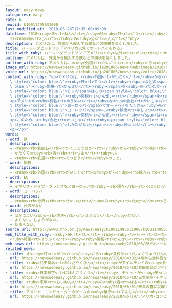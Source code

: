 ```yaml
---
layout: easy_news
categories: easy
cate: 6
newsid: k10011495631000
last_modified_at: '2018-06-26T17:35:00+09:00'
datetime: 2018<ruby>年<rt>ねん</rt></ruby>06<ruby>月<rt>がつ</rt></ruby>26<ruby>日<rt>にち</rt></ruby>
  17<ruby>時<rt>じ</rt></ruby>35<ruby>分<rt>ふん</rt></ruby>
description: アメリカは、外国から輸入する鉄などの関税を高くしました。
title: ハーレーダビッドソン「アメリカ以外でオートバイを作る」
title_with_ruby: ハーレーダビッドソン「アメリカ<ruby>以外<rt>いがい</rt></ruby>でオートバイを<ruby>作<rt>つく</rt></ruby>る」
outline: アメリカは、外国から輸入する鉄などの関税を高くしました。
outline_with_ruby: アメリカは、<ruby>外国<rt>がいこく</rt></ruby>から<ruby>輸入<rt>ゆにゅう</rt></ruby>する<ruby>鉄<rt>てつ</rt></ruby>などの<ruby>関税<rt>かんぜい</rt></ruby>を<ruby>高<rt>たか</rt></ruby>くしました。
image_url: https://newswebeasy.github.io/ja201806/news/web/image/2018/06/26/K10011495631_1806260621_1806260631_01_03.jpg
voice_url: https://newswebeasy.github.io/ja201806/news/easy/voice/2018/06/26/k10011495631000.mp4
content_with_ruby: "<p>アメリカは、<ruby>外国<rt>がいこく</rt></ruby>から<ruby>輸入<rt>ゆにゅう</rt></ruby>する<span\
  \ style=\"color: blue;\"><ruby>鉄<rt>てつ</rt></ruby></span>などの<span style=\"color:\
  \ blue;\"><ruby>関税<rt>かんぜい</rt></ruby></span>を<ruby>高<rt>たか</rt></ruby>くしました。<span\
  \ style=\"color: blue;\">ＥＵ</span>はこの<span style=\"color: blue;\"><ruby>関税<rt>かんぜい</rt></ruby></span>が<ruby>高<rt>たか</rt></ruby>すぎると<ruby>言<rt>い</rt></ruby>って、アメリカから<ruby>輸入<rt>ゆにゅう</rt></ruby>するオートバイの<span\
  \ style=\"color: blue;\"><ruby>関税<rt>かんぜい</rt></ruby></span>を<ruby>今<rt>いま</rt></ruby>までの６％から３１％に<ruby>上<rt>あ</rt></ruby>げました。</p>\n\
  <p>アメリカの<ruby>有名<rt>ゆうめい</rt></ruby>な<ruby>会社<rt>かいしゃ</rt></ruby>のハーレーダビッドソンは、<span\
  \ style=\"color: blue;\">ヨーロッパ</span>でオートバイをたくさん<ruby>売<rt>う</rt></ruby>っています。<ruby>会社<rt>かいしゃ</rt></ruby>が<span\
  \ style=\"color: blue;\">ヨーロッパ</span>に<ruby>輸出<rt>ゆしゅつ</rt></ruby>するオートバイの<span\
  \ style=\"color: blue;\"><ruby>関税<rt>かんぜい</rt></ruby></span>は<ruby>今<rt>いま</rt></ruby>までより１<ruby>年<rt>ねん</rt></ruby>で１１０<ruby>億<rt>おく</rt></ruby><ruby>円<rt>えん</rt></ruby><ruby>高<rt>たか</rt></ruby>くなります。</p>\n\
  <p>このため、<ruby>会社<rt>かいしゃ</rt></ruby>は<span style=\"color: blue;\">ヨーロッパ</span>で<ruby>売<rt>う</rt></ruby>るオートバイをアメリカ<ruby>以外<rt>いがい</rt></ruby>の<ruby>工場<rt>こうじょう</rt></ruby>で<ruby>作<rt>つく</rt></ruby>ることにしました。<ruby>会社<rt>かいしゃ</rt></ruby>は、オートバイの<ruby>値段<rt>ねだん</rt></ruby>を<ruby>高<rt>たか</rt></ruby>くしないためには<span\
  \ style=\"color: blue;\">しかたがない</span>と<ruby>言<rt>い</rt></ruby>っています。</p>\n<p></p>\n\
  <p></p>"
words:
- word: 鉄
  descriptions:
  - <ruby><rb>鉄鉱石</rb><rt>てっこうせき</rt></ruby>から<ruby><rb>取</rb><rt>と</rt></ruby>り<ruby><rb>出</rb><rt>だ</rt></ruby>した<ruby><rb>金属</rb><rt>きんぞく</rt></ruby>。かたくて<ruby><rb>使</rb><rt>つか</rt></ruby>いみちが<ruby><rb>広</rb><rt>ひろ</rt></ruby>い。
  - かたくて<ruby><rb>強</rb><rt>つよ</rt></ruby>い。
  - <ruby><rb>鉄道</rb><rt>てつどう</rt></ruby>のこと。
- word: 関税
  descriptions:
  - <ruby><rb>外国</rb><rt>がいこく</rt></ruby>から<ruby><rb>輸入</rb><rt>ゆにゅう</rt></ruby>する<ruby><rb>品物</rb><rt>しなもの</rt></ruby>に<ruby><rb>国</rb><rt>くに</rt></ruby>がかける<ruby><rb>税金</rb><rt>ぜいきん</rt></ruby>。
- word: EU
  descriptions:
  - イギリス・ドイツ・フランスなどヨーロッパの<ruby><rb>国々</rb><rt>くにぐに</rt></ruby>が、<ruby><rb>共同</rb><rt>きょうどう</rt></ruby>で<ruby><rb>国</rb><rt>くに</rt></ruby>の<ruby><rb>安全</rb><rt>あんぜん</rt></ruby>をはかったり<ruby><rb>経済</rb><rt>けいざい</rt></ruby>を<ruby><rb>運営</rb><rt>うんえい</rt></ruby>したりしようとする<ruby><rb>組織</rb><rt>そしき</rt></ruby>。
- word: ヨーロッパ
  descriptions:
  - <ruby><rb>世界</rb><rt>せかい</rt></ruby>の<ruby><rb>六大州</rb><rt>ろくだいしゅう</rt></ruby>の<ruby><rb>一</rb><rt>ひと</rt></ruby>つ。アジアの<ruby><rb>北西</rb><rt>ほくせい</rt></ruby>、アフリカの<ruby><rb>北</rb><rt>きた</rt></ruby>にある。<ruby><rb>産業</rb><rt>さんぎょう</rt></ruby>や<ruby><rb>文化</rb><rt>ぶんか</rt></ruby>が<ruby><rb>発達</rb><rt>はったつ</rt></ruby>した<ruby><rb>国</rb><rt>くに</rt></ruby>が<ruby><rb>多</rb><rt>おお</rt></ruby>い。
- word: 仕方がない
  descriptions:
  - ほかによい<ruby><rb>方法</rb><rt>ほうほう</rt></ruby>がない。
  - よくない。しようがない。
  - たまらない。
source_url: http://www3.nhk.or.jp/news/easy/k10011495631000/k10011495631000.html
web_title_with_ruby: <ruby>米<rt>べい</rt></ruby><ruby>ハーレー<rt>はーれー</rt></ruby> <ruby>欧州<rt>おうしゅう</rt></ruby><ruby>向<rt>む</rt></ruby>け<ruby>バイク<rt>ばいく</rt></ruby><ruby>生産<rt>せいさん</rt></ruby>
  <ruby>報復<rt>ほうふく</rt></ruby><ruby>関税<rt>かんぜい</rt></ruby><ruby>避<rt>よ</rt></ruby>け<ruby>国外<rt>こくがい</rt></ruby><ruby>移転<rt>いてん</rt></ruby>へ
web_news_url: https://newswebeasy.github.io/news/web/2018/06/26/米ハーレー-欧州向けバイク生産-報復関税避け国外移転へ
related_news:
- title: ４<ruby>月<rt>がつ</rt></ruby>から<ruby>食料品<rt>しょくりょうひん</rt></ruby>などの<ruby>値段<rt>ねだん</rt></ruby>が<ruby>上<rt>あ</rt></ruby>がる
  url: https://newswebeasy.github.io/news/easy/2018/04/02/4月から食料品などの値段が上がる
- title: <ruby>武田薬品<rt>たけだやくひん</rt></ruby>がアイルランドの<ruby>会社<rt>かいしゃ</rt></ruby>を６<ruby>兆<rt>ちょう</rt></ruby>８０００<ruby>億<rt>おく</rt></ruby><ruby>円<rt>えん</rt></ruby>で<ruby>買<rt>か</rt></ruby>う
  url: https://newswebeasy.github.io/news/easy/2018/05/10/武田薬品がアイルランドの会社を6兆8000億円で買う
- title: <ruby>日本航空<rt>にほんこうくう</rt></ruby>　チケットが<ruby>安<rt>やす</rt></ruby>い<ruby>飛行機<rt>ひこうき</rt></ruby>の<ruby>会社<rt>かいしゃ</rt></ruby>を<ruby>新<rt>あたら</rt></ruby>しく<ruby>作<rt>つく</rt></ruby>る
  url: https://newswebeasy.github.io/news/easy/2018/05/10/日本航空-チケットが安い飛行機の会社を新しく作る
- title: <ruby>来年<rt>らいねん</rt></ruby>の<ruby>春<rt>はる</rt></ruby>に<ruby>就職<rt>しゅうしょく</rt></ruby>する<ruby>大学生<rt>だいがくせい</rt></ruby>の<ruby>面接<rt>めんせつ</rt></ruby>が<ruby>始<rt>はじ</rt></ruby>まる
  url: https://newswebeasy.github.io/news/easy/2018/06/01/来年の春に就職する大学生の面接が始まる
- title: アメリカ　コンピューターのゲームの<ruby>展示<rt>てんじ</rt></ruby><ruby>会<rt>かい</rt></ruby>が<ruby>始<rt>はじ</rt></ruby>まる
  url: https://newswebeasy.github.io/news/easy/2018/06/14/アメリカ-コンピューターのゲームの展示会が始まる
...
```

